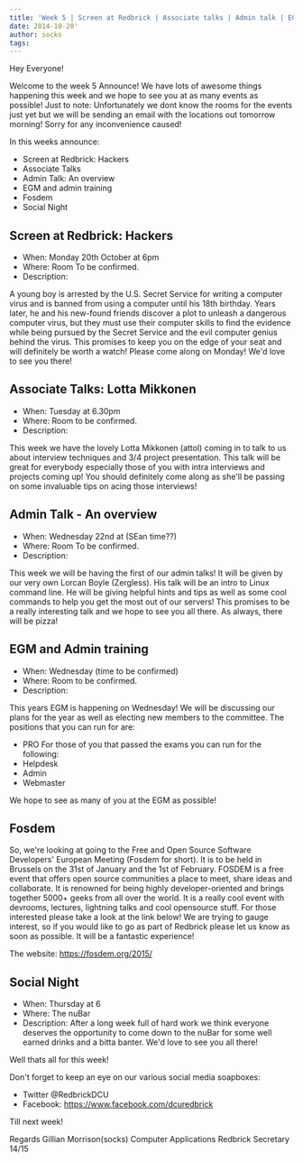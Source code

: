 ```yaml
---
title: 'Week 5 | Screen at Redbrick | Associate talks | Admin talk | EGM and Admin Training | FOSDEM | Social Night'
date: 2014-10-20'
author: socks
tags:
---
```


Hey Everyone!

Welcome to the week 5 Announce! We have lots of awesome things 
happening this week and we hope to see you at as many events as 
possible!
Just to note: Unfortunately we dont know the rooms for the events just 
yet but we will be sending an email with the locations out tomorrow 
morning! Sorry for any inconvenience caused!

In this weeks announce:

 - Screen at Redbrick: Hackers
 - Associate Talks
 - Admin Talk: An overview
 - EGM and admin training
 - Fosdem
 - Social Night

## Screen at Redbrick: Hackers

- When: Monday 20th October at 6pm
- Where: Room To be confirmed.
- Description:

A young boy is arrested by the U.S. Secret Service for writing a 
computer virus and is banned from using a computer until his 18th 
birthday. Years later, he and his new-found friends discover a plot to 
unleash a dangerous computer virus, but they must use their computer 
skills to find the evidence while being pursued by the Secret Service 
and the evil computer genius behind the virus. This promises to keep you 
on the edge of your seat and will definitely be worth a watch! Please 
come along on Monday! We'd love to see you there!

## Associate Talks: Lotta Mikkonen

- When: Tuesday at 6.30pm
- Where: Room to be confirmed.
- Description:

This week we have the lovely Lotta Mikkonen (attol) coming in to talk 
to us about interview techniques and 3/4 project presentation.  This 
talk will be great for everybody especially those of you with intra 
interviews and projects coming up! You should definitely come along as 
she'll be passing on some invaluable tips on acing those interviews!

## Admin Talk - An overview

- When: Wednesday 22nd at (SEan time??)
- Where: Room To be confirmed.
- Description:

This week we will be having the first of our admin talks! It will be 
given by our very own Lorcan Boyle (Zergless). His talk will be an intro 
to Linux command line. He will be giving helpful hints and tips as well 
as some cool commands to help you get the most out of our servers! This 
promises to be a really interesting talk and we hope to see you all 
there. As always, there will be pizza!

## EGM and Admin training

- When: Wednesday (time to be confirmed)
- Where: Room to be confirmed.
- Description:

This years EGM is happening on Wednesday! We will be discussing our 
plans for the year as well as electing new members to the committee. The 
positions that you can run for are:

 - PRO
For those of you that passed the exams you can run for the following:
 - Helpdesk
 - Admin
 - Webmaster

We hope to see as many of you at the EGM as possible!

## Fosdem

So, we're looking at going to the Free and Open Source Software 
Developers' European Meeting (Fosdem for short). It is to be held in 
Brussels on the 31st of January and the 1st of February. FOSDEM is a 
free event that offers open source communities a place to meet, share 
ideas and collaborate. It is renowned for being highly 
developer-oriented and brings together 5000+ geeks from all over the 
world. It is a really cool event with devrooms, lectures, lightning 
talks and cool opensource stuff. For those interested please take a look 
at the link below! We are trying to gauge interest, so if you would like 
to go as part of Redbrick please let us know as soon as possible. It 
will be a fantastic experience!

The website:
https://fosdem.org/2015/

## Social Night

- When: Thursday at 6
- Where: The nuBar
- Description:
After a long week full of hard work we think everyone deserves the 
opportunity to come down to the nuBar for some well earned drinks and a 
bitta banter. We'd love to see you all there!

Well thats all for this week!

Don't forget to keep an eye on our various social media soapboxes:
- Twitter @RedbrickDCU
- Facebook: https://www.facebook.com/dcuredbrick

Till next week!

Regards
Gillian Morrison(socks)
Computer Applications
Redbrick Secretary 14/15



